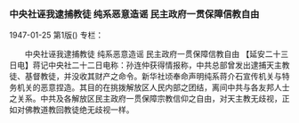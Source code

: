 ### 中央社诬我逮捕教徒  纯系恶意造谣  民主政府一贯保障信教自由

1947-01-25
第1版()
专栏：

　　中央社诬我逮捕教徒
    纯系恶意造谣
    民主政府一贯保障信教自由
    【延安二十三日电】蒋记中央社二十二日电称：孙连仲获得情报称，中共总部曾发出逮捕天主教徒、基督教徒，并没收其财产之命令。新华社顷奉命声明纯系蒋介石宣传机关与特务机关的恶意捏造。其目的在挑拨解放区人民内部之团结，离间中共与各友邦人士之关系。中共及各解放区民主政府一贯保障宗教信仰之自由，对天主教无歧视，正如对佛教道教回教徒绝无歧视一样。
